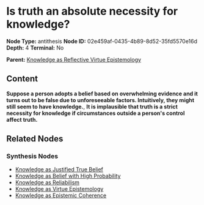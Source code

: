 # Is truth an absolute necessity for knowledge?

**Node Type:** antithesis
**Node ID:** 02e459af-0435-4b89-8d52-35fd5570e16d
**Depth:** 4
**Terminal:** No

**Parent:** [Knowledge as Reflective Virtue Epistemology](knowledge-as-reflective-virtue-epistemology-synthesis-bf73e103-5c7f-4899-a28a-70fbc0fdb061.md)

## Content

**Suppose a person adopts a belief based on overwhelming evidence and it turns out to be false due to unforeseeable factors. Intuitively, they might still seem to have knowledge.**, **It is implausible that truth is a strict necessity for knowledge if circumstances outside a person's control affect truth.**

## Related Nodes

### Synthesis Nodes

- [Knowledge as Justified True Belief](knowledge-as-justified-true-belief-synthesis-f1a2d58b-72e1-4d5e-ba6b-92965bdf9cd2.md)
- [Knowledge as Belief with High Probability](knowledge-as-belief-with-high-probability-synthesis-5f6763af-22f4-4b31-b34b-6b4607012898.md)
- [Knowledge as Reliabilism](knowledge-as-reliabilism-synthesis-78227c80-fefa-4825-8f85-a0027116ab99.md)
- [Knowledge as Virtue Epistemology](knowledge-as-virtue-epistemology-synthesis-00536bf3-c9a3-4796-9e41-bfb987556552.md)
- [Knowledge as Epistemic Coherence](knowledge-as-epistemic-coherence-synthesis-ce5a4a82-c385-4729-98fb-3cf5f1601898.md)
